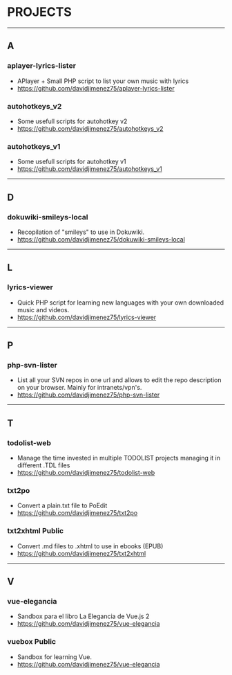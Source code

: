 # PROJECTS

----
## A

### aplayer-lyrics-lister

- APlayer + Small PHP script to list your own music with lyrics
- https://github.com/davidjimenez75/aplayer-lyrics-lister

### autohotkeys_v2 

- Some usefull scripts for autohotkey v2
- https://github.com/davidjimenez75/autohotkeys_v2

### autohotkeys_v1

- Some usefull scripts for autohotkey v1
- https://github.com/davidjimenez75/autohotkeys_v1

----
## D

### dokuwiki-smileys-local

- Recopilation of "smileys" to use in Dokuwiki.
- https://github.com/davidjimenez75/dokuwiki-smileys-local


----
## L

### lyrics-viewer

- Quick PHP script for learning new languages with your own downloaded music and videos.
- https://github.com/davidjimenez75/lyrics-viewer


----
## P

### php-svn-lister

- List all your SVN repos in one url and allows to edit the repo description on your browser. Mainly for intranets/vpn's.
- https://github.com/davidjimenez75/php-svn-lister

----
## T

### todolist-web

- Manage the time invested in multiple TODOLIST projects managing it in different .TDL files
- https://github.com/davidjimenez75/todolist-web

### txt2po
- Convert a plain.txt file to PoEdit
- https://github.com/davidjimenez75/txt2po


### txt2xhtml Public

- Convert .md files to .xhtml to use in ebooks (EPUB)
- https://github.com/davidjimenez75/txt2xhtml

----
## V

### vue-elegancia

- Sandbox para el libro La Elegancia de Vue.js 2
- https://github.com/davidjimenez75/vue-elegancia

### vuebox Public

- Sandbox for learning Vue.
- https://github.com/davidjimenez75/vue-elegancia









